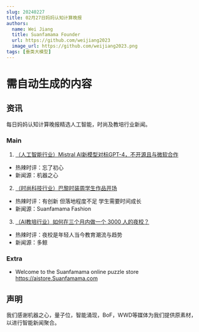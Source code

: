 ```yaml
---
slug: 20240227
title: 02月27日妈妈认知计算晚报
authors:
  name: Wei Jiang
  title: Suanfamama Founder
  url: https://github.com/weijiang2023
  image_url: https://github.com/weijiang2023.png
tags: [垂类大模型]
---
```


# 需自动生成的内容
## 资讯
每日妈妈认知计算晚报精选人工智能，时尚及教培行业新闻。

### Main

1. [（人工智能行业）Mistral AI新模型对标GPT-4，不开源且与微软合作](https://miracleplus.feishu.cn/wiki/FULVwqGyCiYL4Skd3KhcOqvPnHh)
* 热辣时评：忘了初心
* 新闻源：机器之心

2. [（时尚科技行业）巴黎时装周学生作品开场](https://www.youtube.com/watch?v=dD8MZzyy3g8)
* 热辣时评：有创新 但落地程度不足 学生需要时间成长
* 新闻源：Suanfamama Fashion

3. [（AI教培行业）如何在三个月内做一个 3000 人的夜校？](https://mp.weixin.qq.com/s/mIqAV2AIIfw951gT_7Wh9w)
* 热辣时评：夜校是年轻人当今教育潮流与趋势
* 新闻源：多鲸

### Extra
* Welcome to the Suanfamama online puzzle store https://aistore.Suanfamama.com

## 声明

我们感谢机器之心，量子位，智能涌现，BoF，WWD等媒体为我们提供原素材，以进行智能新闻聚合。